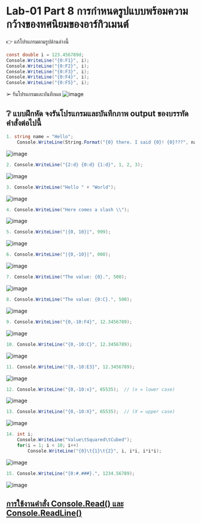 # Lab-01  Part 8  การกำหนดรูปแบบพร้อมความกว้างของทศนิยมของอาร์กิวเมนต์

👉 แก้โปรแกรมตามรูปด้านล่างนี้
```csharp
const double i = 123.456789d;
Console.WriteLine("{0:F1}", i);
Console.WriteLine("{0:F2}", i);
Console.WriteLine("{0:F3}", i);
Console.WriteLine("{0:F4}", i);
Console.WriteLine("{0:F5}", i);
```
➢ รันโปรแกรมและบันทึกผล
![image](https://user-images.githubusercontent.com/115066414/235313529-d3ad0c8e-ef36-4c15-9488-a66acec0036b.png)


## ❔ แบบฝึกหัด จงรันโปรแกรมและบันทึกภาพ output ของบรรทัดคำสั่งต่อไปนี้

``` csharp
1. string name = "Hello";
    Console.WriteLine(String.Format("{0} there. I said {0}! {0}???", name));
```
![image](https://user-images.githubusercontent.com/115066414/235313546-b8abfb82-7ed4-4fcc-8f5b-5a38a6fbb787.png)

``` csharp
2. Console.WriteLine("{2:d} {0:d} {1:d}", 1, 2, 3);
```
![image](https://user-images.githubusercontent.com/115066414/235313555-6607c3ff-f905-4ffe-952f-3fa09e2089e3.png)

``` csharp
3. Console.WriteLine("Hello " + "World");
```
![image](https://user-images.githubusercontent.com/115066414/235313570-004fb4e9-73e0-465e-bf3b-c413db5fa76d.png)

``` csharp
4. Console.WriteLine("Here comes a slash \\");
```
![image](https://user-images.githubusercontent.com/115066414/235313586-5e9b787b-edcd-49dc-b108-a287b88fc795.png)

``` csharp
5. Console.WriteLine("|{0, 10}|", 999);
```
![image](https://user-images.githubusercontent.com/115066414/235313617-250b4775-dd0b-4ea0-89d0-0822b407dc72.png)

``` csharp
6. Console.WriteLine("|{0,-10}|", 000);
```
![image](https://user-images.githubusercontent.com/115066414/235313632-e094b97d-0793-4b81-9474-78b86503bb1b.png)

``` csharp
7. Console.WriteLine("The value: {0}.", 500);
```
![image](https://user-images.githubusercontent.com/115066414/235313644-c554553c-bc42-41da-bfc8-a1802c924cc3.png)

``` csharp
8. Console.WriteLine("The value: {0:C}.", 500);
```
![image](https://user-images.githubusercontent.com/115066414/235313662-94ea1a45-e80b-486a-b174-e4360f58b2be.png)

``` csharp
9. Console.WriteLine("{0,-10:F4}", 12.3456789);
```
![image](https://user-images.githubusercontent.com/115066414/235313676-9f3445b4-4f9e-4959-9668-96e35da0bf3d.png)

``` csharp
10. Console.WriteLine("{0,-10:C}", 12.3456789);
```
![image](https://user-images.githubusercontent.com/115066414/235313696-d6c679d6-707e-41d9-ae5e-5f59d024c0ab.png)

``` csharp
11. Console.WriteLine("{0,-10:E3}", 12.3456789);
```
![image](https://user-images.githubusercontent.com/115066414/235313733-3be11a89-18d9-49cf-a2f1-efa4912ef530.png)

``` csharp
12. Console.WriteLine("{0,-10:x}", 65535);  // (x = lower case)
```
![image](https://user-images.githubusercontent.com/115066414/235313764-1ed9acb2-0c82-4dc4-b911-541c80f7b098.png)

``` csharp
13. Console.WriteLine("{0,-10:X}", 65535);  // (X = upper case)
```
![image](https://user-images.githubusercontent.com/115066414/235313775-7f695e3c-d9fc-443e-a5f6-0824fd6642ab.png)

``` csharp
14. int i;
    Console.WriteLine("Value\tSquared\tCubed");
    for(i = 1; i < 10; i++)
        Console.WriteLine("{0}\t{1}\t{2}", i, i*i, i*i*i);
```
![image](https://user-images.githubusercontent.com/115066414/235313796-21bfdcb6-8f11-4289-b763-dc008a2d50e7.png)

``` csharp
15. Console.WriteLine("{0:#.###}.", 1234.56789);
```
![image](https://user-images.githubusercontent.com/115066414/235313808-bdb05432-738d-4c68-b5fe-52978d3e7f9b.png)


## [การใช้งานคำสั่ง Console.Read() และ Console.ReadLine()](./Lab-01-part-9-12.md)
